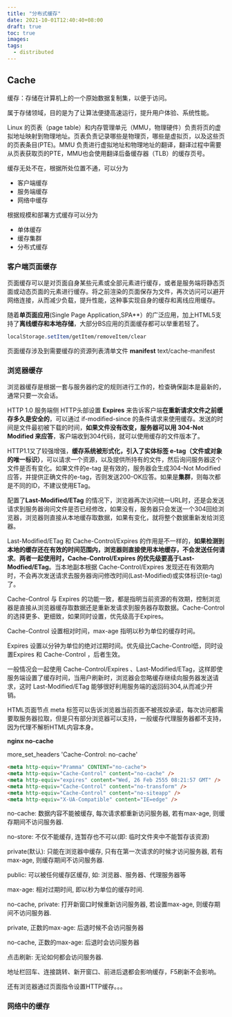 ```yaml
---
title: "分布式缓存"
date: 2021-10-01T12:40:40+08:00
draft: true
toc: true
images:
tags: 
  - distributed
---
```


## Cache

缓存：存储在计算机上的一个原始数据复制集，以便于访问。

属于存储领域，目的是为了让算法便捷高速运行，提升用户体验、系统性能。

Linux 的页表（page table）和内存管理单元（MMU，物理硬件）负责将页的虚拟地址映射到物理地址。页表负责记录哪些是物理页，哪些是虚拟页，以及这些页的页表条目(PTE)。MMU 负责进行虚拟地址和物理地址的翻译，翻译过程中需要从页表获取页的PTE，MMU也会使用翻译后备缓存器（TLB）的缓存页号。

缓存无处不在，根据所处位置不通，可以分为

- 客户端缓存
- 服务端缓存
- 网络中缓存

根据规模和部署方式缓存可以分为

- 单体缓存
- 缓存集群
- 分布式缓存

### 客户端页面缓存

页面缓存可以是对页面自身某些元素或全部元素进行缓存，或者是服务端将静态页面或动态页面的元素进行缓存。将之前渲染的页面保存为文件，再次访问可以避开网络连接，从而减少负载，提升性能，这种事实现自身的缓存和离线应用缓存。

随着**单页面应用**(Single Page Application,SPA**）的广泛应用，加上HTML5支持了**离线缓存和本地存储**，大部分BS应用的页面缓存都可以举重若轻了。

```css
localStorage.setItem/getItem/removeItem/clear
```

页面缓存涉及到需要缓存的资源列表清单文件 **manifest** text/cache-manifest

### 浏览器缓存

浏览器缓存是根据一套与服务器约定的规则进行工作的，检查确保副本是最新的，通常只要一次会话。

HTTP 1.0 服务端侧 HTTP头部设置 **Expires** 来告诉客户端**在重新请求文件之前缓存多久是安全的**，可以通过 if-modified-since 的条件请求来使用缓存。发送的时间是文件最初被下载的时间，**如果文件没有改变，服务器可以用 304-Not Modified 来应答**，客户端收到304代码，就可以使用缓存的文件版本了。

HTTP1.1又了较强增强，**缓存系统被形式化，引入了实体标签 e-tag（文件或对象的唯一标识）**，可以请求一个资源，以及提供所持有的文件，然后询问服务器这个文件是否有变化。如果文件的e-tag 是有效的，服务器会生成304-Not Modified 应答，并提供正确文件的e-tag，否则发送200-OK应答。如果是**集群**，则每次都是不同的ID，不建议使用ETag。

配置了**Last-Modified/ETag** 的情况下，浏览器再次访问统一URL时，还是会发送请求到服务器询问文件是否已经修改，如果没有，服务器只会发送一个304回给浏览器，浏览器则直接从本地缓存取数据，如果有变化，就将整个数据重新发给浏览器。

Last-Modified/ETag 和 Cache-Control/Expires 的作用是不一样的，**如果检测到本地的缓存还在有效的时间范围内，浏览器则直接使用本地缓存，不会发送任何请求**。**两者一起使用时，Cache-Control/Expires 的优先级要高于Last-Modfied/ETag**。当本地副本根据 Cache-Control/Expires 发现还在有效期内时，不会再次发送请求去服务器询问修改时间(Last-Modified)或实体标识(e-tag)了。

Cache-Control 与 Expires 的功能一致，都是指明当前资源的有效期，控制浏览器是直接从浏览器缓存取数据还是重新发请求到服务器存取数据。Cache-Control 的选择更多、更细致，如果同时设置，优先级高于Expires。

Cache-Control 设置相对时间，max-age 指明以秒为单位的缓存时间。

Expires 设置以分钟为单位的绝对过期时间。优先级比Cache-Control低，同时设置Expires 和 Cache-Control ，后者生效。

一般情况会一起使用 Cache-Control/Expires 、Last-Modified/ETag，这样即使服务端设置了缓存时间，当用户刷新时，浏览器会忽略缓存继续向服务器发送请求，这时 Last-Modified/ETag 能够很好利用服务端的返回码304,从而减少开销。

HTML页面节点 meta 标签可以告诉浏览器当前页面不被孩奴承诺，每次访问都需要取服务器拉取，但是只有部分浏览器可以支持，一般缓存代理服务器都不支持，因为代理不解析HTML内容本身。

**nginx no-cache**

more_set_headers 'Cache-Control: no-cache'

```html
<meta http-equiv="Pramma" CONTENT="no-cache">
<meta http-equiv="Cache-Control" content="no-cache" />
<meta http-equiv="expires" content="Wed, 26 Feb 2555 08:21:57 GMT" />
<meta http-equiv="Cache-Control" content="no-transform" />
<meta http-equiv="Cache-Control" content="no-siteapp" />
<meta http-equiv="X-UA-Compatible" content="IE=edge" />
```

no-cache: 数据内容不能被缓存, 每次请求都重新访问服务器, 若有max-age, 则缓存期间不访问服务器.

no-store: 不仅不能缓存, 连暂存也不可以(即: 临时文件夹中不能暂存该资源)

private(默认): 只能在浏览器中缓存, 只有在第一次请求的时候才访问服务器, 若有max-age, 则缓存期间不访问服务器.

public: 可以被任何缓存区缓存, 如: 浏览器、服务器、代理服务器等

max-age: 相对过期时间, 即以秒为单位的缓存时间.

no-cache, private: 打开新窗口时候重新访问服务器, 若设置max-age, 则缓存期间不访问服务器.

private, 正数的max-age: 后退时候不会访问服务器

no-cache, 正数的max-age: 后退时会访问服务器

点击刷新: 无论如何都会访问服务器.

地址栏回车、连接跳转、新开窗口、前进后退都会影响缓存，F5刷新不会影响。

还有浏览器通过页面指令设置HTTP缓存。。。

### 网络中的缓存



